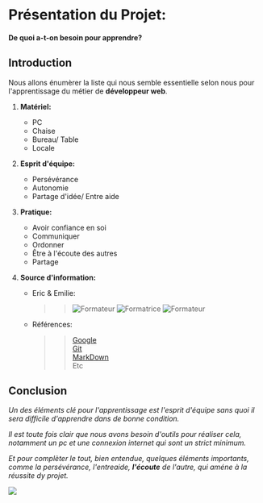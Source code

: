 
# __Présentation du Projet:__


#### De quoi a-t-on besoin pour apprendre?


## __Introduction__

Nous allons énumèrer la liste qui nous semble essentielle selon nous pour l'apprentissage du métier de **développeur web**.


1. __Matériel:__
		
	
	* PC
	* Chaise
	* Bureau/ Table
	* Locale

2. __Esprit d'équipe:__

	* Persévérance
	* Autonomie
	* Partage d'idée/ Entre aide
	
3. __Pratique:__

	* Avoir confiance en soi
	* Communiquer
	* Ordonner
	* Être à l'écoute des autres
	* Partage


4. __Source d'information:__

	* Eric & Emilie: <br/>
		>> ![Formateur](https://github.com/nadiabena/Exercice/blob/master/nad.png) 
		>> ![Formatrice](https://github.com/nadiabena/Exercice/blob/master/emilie.png) 
		>> ![Formateur](https://github.com/nadiabena/Exercice/blob/master/jaja.png) <br/>
	* Références: <br/>
		>> [Google](https://www.google.be) <br/>
		>> [Git](https://github.com/) <br/>
		>> [MarkDown](https://guides.github.com/pdfs/markdown-cheatsheet-online.pdf) <br/>
		>> Etc <br/>		
		
## __Conclusion__

_Un des éléments clé pour l'apprentissage est l'esprit d'équipe sans quoi il sera difficile d'apprendre dans de bonne condition._

*Il est toute fois clair que nous avons besoin d'outils pour réaliser cela, notamment un pc et une connexion internet qui sont un strict minimum.*

_Et pour complèter le tout, bien entendue, quelques éléments importants, comme la persévérance, l'entreaide, **l'écoute** de l'autre, qui améne à la réussite dy projet._


![](http://images.forum-auto.com/mesimages/659979/adiieu.gif)




